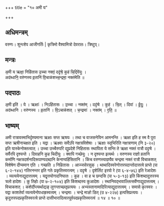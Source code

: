 +++
title = "१० अमी य"

+++
## अधिमन्त्रम्
वरुणः। शुनःशेप आजीगर्तिः | कृत्रिमो वैश्वामित्रो देवरातः। त्रिष्टुप्।

## मन्त्रः
अ॒मी य ऋक्षा॒ निहि॑तास उ॒च्चा नक्तं॒ ददृ॑श्रे॒ कुह॑ चि॒द्दिवे॑युः ।  
अद॑ब्धानि॒ वरु॑णस्य व्र॒तानि॑ वि॒चाक॑शच्च॒न्द्रमा॒ नक्त॑मेति ॥

## पदपाठः
अ॒मी इति॑ । ये । ऋक्षाः॑ । निऽहि॑तासः । उ॒च्चा । नक्त॑म् । ददृ॑श्रे । कुह॑ । चि॒त् । दिवा॑ । ई॒युः॒ ।  
अद॑ब्धानि । वरु॑णस्य । व्र॒तानि॑ । वि॒ऽचाक॑शत् । च॒न्द्रमाः॑ । नक्त॑म् । ए॒ति॒ ॥

## भाष्यम्
अमी रात्रावस्माभिर्दृश्यमाना ऋक्षाः सप्त ऋषयः । तथा च वाजसनेयिन आमनन्ति । ऋक्षा इति ह स्म वै पुरा सप्त ऋषीनाचक्षत इति । यद्वा । ऋक्ष्वाः सर्वेऽपि नक्षत्रविशेषाः । ऋक्षाः स्तृभिरिति नक्षत्राणाम् (नि ३-२०) इति यास्केनोक्तत्वात् । उच्चा उच्चैरुपरि द्युप्रदेशे निहितासः स्थापिता ये सन्ति ते ऋक्षा नक्तं रात्रौ ददृश्रे । सर्वैरपि दृश्यन्ते । दिवाहनि कुह चिदीयुः । क्वापि गच्छेयुः । न दृश्यन्त इत्यर्थः । वरुणस्य राज्ञो व्रतानि कर्माणि नक्षत्रदर्शनादिरूपाण्यदब्दानि केनाप्यहिंसितानि । किंच वरुणस्याज्ञयैव चन्द्रमा नक्तं रात्रौ विचाकशत् विशेषेण दीप्यमान एति । गच्छति ॥ निहितासः । आज्जसेरसुक् । थाथादिस्वरेणोत्तरपदान्तोदात्तत्वे प्राप्ते (पा ६-२-१४४) गतिरनन्तर इति गतेः प्रकृतिस्वरत्वम् । ददृश्रे । दृशेर्लिट इरयो रे (पा ६-४-७६) इति रेआदेशः । व्यत्ययेनाद्युदात्तत्वम् । यद्वृत्तयोगादनिघातः । कुह । वा ह च छन्दसि (पा ५-३-१३) इति किंशब्दादुत्तरस्य त्रलो हादेशः । कु तिहोः (पा ७-२-१०४) इति किंशब्दस्य कुआदेशः । स्थानिवद्भावाल्लित्सर्वेणाद्युदात्तत्वम् । विचाकशत् । कशेर्दीप्त्यर्थाद्यङ् लुगन्ताच्छतृप्रत्ययः । अभ्यस्तानामादिरित्याद्युदात्तत्वम् । समासे कृत्स्वरः । यद्वा काशतेर्वा व्यत्ययेनोपधाह्रस्वत्वम् । चन्द्रमाः । चन्द्रे माङो डित् (उ ४-२२७) इत्यसिप्रत्ययः । कृदुत्तरपदप्रकृतिस्वरत्वे प्राप्ते दासीभारादित्वात्पूर्वपदप्रकृतिस्वरत्वं ॥ १४ ॥ १० ॥